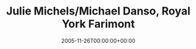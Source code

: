 ---
templateKey: event
guid: 0892da00-6eab-11ea-99c5-002590d1d1b0
date: 2005-11-26T00:00:00+00:00
eventTime: 'tba'
title: Julie Michels/Michael Danso, Royal York Farimont
artist: Julie Michels/Michael Danso
city: Toronto
venue: Royal York Farimont
group: Tim Shia
guests: Kevin Barrett, Kevin Clarke, Henry Heilig, Richard Underhill, Konrad Pluta
---